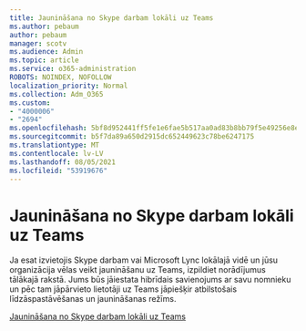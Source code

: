 ```yaml
---
title: Jaunināšana no Skype darbam lokāli uz Teams
ms.author: pebaum
author: pebaum
manager: scotv
ms.audience: Admin
ms.topic: article
ms.service: o365-administration
ROBOTS: NOINDEX, NOFOLLOW
localization_priority: Normal
ms.collection: Adm_O365
ms.custom:
- "4000006"
- "2694"
ms.openlocfilehash: 5bf8d952441ff5fe1e6fae5b517aa0ad83b8bb79f5e49256e8ebcedbc086c3d1
ms.sourcegitcommit: b5f7da89a650d2915dc652449623c78be6247175
ms.translationtype: MT
ms.contentlocale: lv-LV
ms.lasthandoff: 08/05/2021
ms.locfileid: "53919676"
---
```

# <a name="upgrade-from-skype-for-business-on-premises-to-teams"></a>Jaunināšana no Skype darbam lokāli uz Teams

Ja esat izvietojis Skype darbam vai Microsoft Lync lokālajā vidē un jūsu organizācija vēlas veikt jaunināšanu uz Teams, izpildiet norādījumus tālākajā rakstā. Jums būs jāiestata hibrīdais savienojums ar savu nomnieku un pēc tam jāpārvieto lietotāji uz Teams jāpiešķir atbilstošais līdzāspastāvēšanas un jaunināšanas režīms. 

[Jaunināšana no Skype darbam lokāli uz Teams](https://docs.microsoft.com/MicrosoftTeams/upgrade-to-teams-execute-skypeforbusinesshybridonprem)

